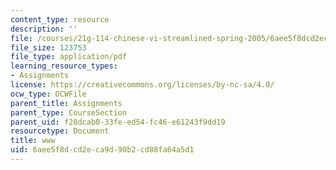 ```yaml
---
content_type: resource
description: ''
file: /courses/21g-114-chinese-vi-streamlined-spring-2005/6aee5f8dcd2eca9d90b2cd88fa64a5d1_MIT21G_114S05_3_16f.pdf
file_size: 123753
file_type: application/pdf
learning_resource_types:
- Assignments
license: https://creativecommons.org/licenses/by-nc-sa/4.0/
ocw_type: OCWFile
parent_title: Assignments
parent_type: CourseSection
parent_uid: f20dcab0-33fe-ed54-fc46-e61243f9dd19
resourcetype: Document
title: www
uid: 6aee5f8d-cd2e-ca9d-90b2-cd88fa64a5d1
---
```

